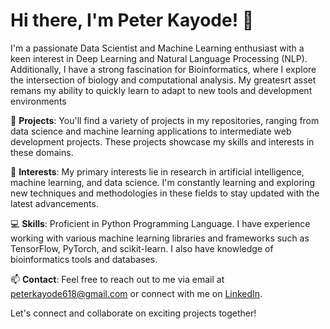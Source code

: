 # Hi there, I'm Peter Kayode! 👋

I'm a passionate Data Scientist and Machine Learning enthusiast with a keen interest in Deep Learning and Natural Language Processing (NLP). Additionally, I have a strong fascination for Bioinformatics, where I explore the intersection of biology and computational analysis. My greatesrt asset remans my ability to quickly learn to adapt to new tools and development environments

🔭 **Projects**: You'll find a variety of projects in my repositories, ranging from data science and machine learning applications to intermediate web development projects. These projects showcase my skills and interests in these domains.

🌱 **Interests**: My primary interests lie in research in artificial intelligence, machine learning, and data science. I'm constantly learning and exploring new techniques and methodologies in these fields to stay updated with the latest advancements.

💻 **Skills**: Proficient in Python Programming Language. I have experience working with various machine learning libraries and frameworks such as TensorFlow, PyTorch, and scikit-learn. I also have knowledge of bioinformatics tools and databases.

📫 **Contact**: Feel free to reach out to me via email at [peterkayode618@gmail.com](mailto:peterkayode618@gmail.com) or connect with me on [LinkedIn](https://www.linkedin.com/in/peterkayode).

Let's connect and collaborate on exciting projects together!



<!---
PeterKayode/PeterKayode is a ✨ special ✨ repository because its `README.md` (this file) appears on your GitHub profile.
You can click the Preview link to take a look at your changes.
--->

